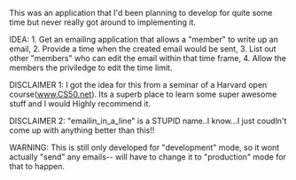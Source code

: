 
This was an application that I'd been planning to develop for quite some time but never really got around to implementing it.

IDEA: 1. Get an emailing application that allows a "member" to write up an email, 
      2. Provide a time when the created email would be sent, 
      3. List out other "members" who can edit the email within that time frame, 
      4. Allow the members the priviledge to edit the time limit.

DISCLAIMER 1: I got the idea for this from a seminar of a Harvard open course(www.CS50.net). Its a superb place to learn some super awesome stuff and I would Highly recommend it.

DISCLAIMER 2: "emailin_in_a_line" is a STUPID name..I know...I just coudln't come up with anything better than this!!

WARNING: This is still only developed for "development" mode, so it wont actually "send" any emails-- will have to change it to "production" mode for that to happen.
